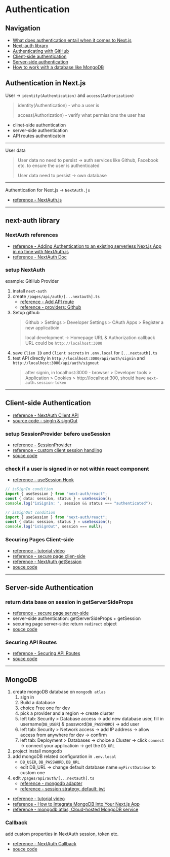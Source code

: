 # Authentication

## Navigation

- [What does authentication entail when it comes to Next.js](#authentication-in-nextjs)
- [Next-auth library](#next-auth-library)
- [Authenticating with GitHub](#setup-nextauth)
- [Client-side authentication](#client-side-authentication)
- [Server-side authentication](#server-side-authentication)
- [How to work with a database like MongoDB](#mongodb)

## Authentication in Next.js

User -> `identity(Authentication)` and `access(Authorization)`

> identity(Authentication) - who a user is
>
> access(Authorization) - verify what permissions the user has

- clinet-side authentication
- server-side authentication
- API routes authenticatoin

---

User data

> User data no need to persist -> auth services like Github, Facebook etc. to ensure the user is authenticated
>
> User data need to persist -> own database

---

Authentication for Next.js -> `NextAuth.js`

- [reference - NextAuth.js](https://next-auth.js.org/)

---

## next-auth library

### NextAuth references

- [reference - Adding Authentication to an existing serverless Next.js App in no time with NextAuth.js](https://dev.to/ndom91/adding-authentication-to-an-existing-serverless-next-js-app-in-no-time-with-nextauth-js-192h)
- [reference - NextAuth Doc](https://next-auth.js.org/getting-started/introduction)

### setup NextAuth

example: GitHub Provider

1. install `next-auth`
1. create `/pages/api/auth/[...nextauth].ts`
   - [reference - Add API route](https://next-auth.js.org/getting-started/example#add-api-route)
   - [reference - providers: Github](https://next-auth.js.org/providers/github)
1. Setup github
   > Github > Settings > Developer Settings > OAuth Apps > Register a new applicatioin
   >
   > local development -> Homepage URL & Authorization callback URL could be `http://localhost:3000`
1. save `Clien ID` and `Client secrets` in `.env.local` for `[...nextauth].ts`
1. test API directly in `http://localhost:3000/api/auth/signin` and `http://localhost:3000/api/auth/signout`
   > after signin, in localhost:3000 - browser > Developer tools > Application > Cookies > http://localhost:300, should have `next-auth.session-token`

---

## Client-side Authentication

- [reference - NextAuth Client API](https://next-auth.js.org/getting-started/client)
- [source code - singIn & signOut](./../layouts/auth.tsx)

### setup SessionProvider befero useSession

- [reference - SessionProvider](https://next-auth.js.org/getting-started/client#sessionprovider)
- [reference - custom client session handling](https://next-auth.js.org/getting-started/client#custom-client-session-handling)
- [souce code](./../pages/_app.tsx)

### check if a user is signed in or not within react component

- [reference - useSession Hook](https://next-auth.js.org/getting-started/client#usesession)

```ts
// isSignIn condition
import { useSession } from "next-auth/react";
const { data: session, status } = useSession();
console.log("isSignIn: ", session && status === "authenticated");
```

```ts
// isSignOut condition
import { useSession } from "next-auth/react";
const { data: session, status } = useSession();
console.log("isSignOut", session === null);
```

### Securing Pages Client-side

- [reference - tutorial video](https://youtu.be/vCpqiRabmDk)
- [reference - secure page clien-side](https://next-auth.js.org/tutorials/securing-pages-and-api-routes#client-side)
- [reference - NextAuth getSession](https://next-auth.js.org/getting-started/client#getsession)
- [souce code](./../pages/auth/client-side-authentication/index.tsx)

---

## Server-side Authentication

### return data base on session in getServerSideProps

- [reference - secure page server-side](https://next-auth.js.org/tutorials/securing-pages-and-api-routes#server-side)
- server-side authentication: getServerSideProps + getSession
- securing page server-side: return `redirect` object
- [souce code](./../pages/auth/server-side-authentication/index.tsx)

### Securing API Routes

- [reference - Securing API Routes](https://next-auth.js.org/tutorials/securing-pages-and-api-routes#securing-api-routes)
- [souce code](./../pages/api/auth/test-session.ts)

---

## MongoDB

1. create mongoDB database on `mongodb atlas`
   1. sign in
   1. Build a database
   1. choice Free one for dev
   1. pick a provider and a region -> create cluster
   1. left tab: Security > Database access -> add new database user, fill in username(`DB_USER`) & password(`DB_PASSWORD`) -> add user
   1. left tab: Security > Network access -> add IP address -> allow access from anywhere for dev -> confirm
   1. left tab: Deployment > Databases -> choice a Cluster -> click `connect` -> connect your applicatioin -> get the `DB_URL`
1. project install mongodb
1. add mongoDB related configuration in `.env.local`
   - `DB_USER`, `DB_PASSWORD`, `DB_URL`
   - edit DB_URL -> change default database name `myFirstDatabse` to custom one
1. edit `/pages/api/auth/[...nextauth].ts`
   - [reference - mongodb adapter](https://next-auth.js.org/adapters/mongodb)
   - [reference - session strategy, default: jwt](https://next-auth.js.org/configuration/options#session)

- [reference - tutorial video](https://youtu.be/H4ptrFimcSM)
- [reference - How to Integrate MongoDB Into Your Next.js App](https://www.mongodb.com/developer/how-to/nextjs-with-mongodb/)
- [reference - mongodb atlas, Cloud-hosted MongoDB service](https://www.mongodb.com/cloud/atlas/lp/try2?utm_source=google&utm_campaign=gs_apac_taiwan_search_core_brand_atlas_desktop&utm_term=mongodb&utm_medium=cpc_paid_search&utm_ad=e&utm_ad_campaign_id=12212624371&adgroup=115749712503)

### Callback

add custom properties in NextAuth session, token etc.

- [reference - NextAuth Callback](https://next-auth.js.org/configuration/callbacks)
- [souce code](./../pages/api/auth/%5B...nextauth%5D.ts)
